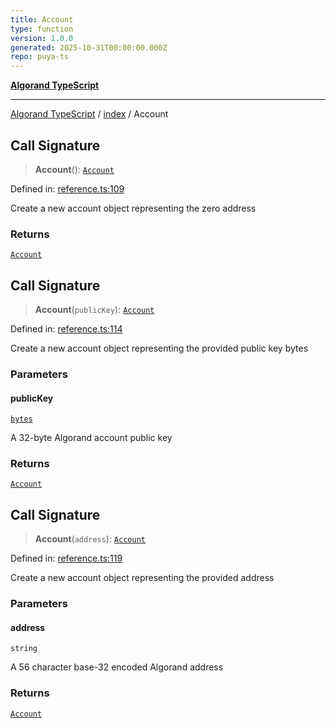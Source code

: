 ```yaml
---
title: Account
type: function
version: 1.0.0
generated: 2025-10-31T00:00:00.000Z
repo: puya-ts
---
```


[**Algorand TypeScript**](/reference/algorand-typescript/api/readme/)

---

[Algorand TypeScript](docs/_md/modules) / [index](docs/_md/index/README) / Account

## Call Signature

> **Account**(): [`Account`](/reference/algorand-typescript/api/index/type-aliases/account/)

Defined in: [reference.ts:109](https://github.com/algorandfoundation/puya-ts/blob/main/packages/algo-ts/src/reference.ts#L109)

Create a new account object representing the zero address

### Returns

[`Account`](/reference/algorand-typescript/api/index/type-aliases/account/)

## Call Signature

> **Account**(`publicKey`): [`Account`](/reference/algorand-typescript/api/index/type-aliases/account/)

Defined in: [reference.ts:114](https://github.com/algorandfoundation/puya-ts/blob/main/packages/algo-ts/src/reference.ts#L114)

Create a new account object representing the provided public key bytes

### Parameters

#### publicKey

[`bytes`](/reference/algorand-typescript/api/index/type-aliases/bytes/)

A 32-byte Algorand account public key

### Returns

[`Account`](/reference/algorand-typescript/api/index/type-aliases/account/)

## Call Signature

> **Account**(`address`): [`Account`](/reference/algorand-typescript/api/index/type-aliases/account/)

Defined in: [reference.ts:119](https://github.com/algorandfoundation/puya-ts/blob/main/packages/algo-ts/src/reference.ts#L119)

Create a new account object representing the provided address

### Parameters

#### address

`string`

A 56 character base-32 encoded Algorand address

### Returns

[`Account`](/reference/algorand-typescript/api/index/type-aliases/account/)
